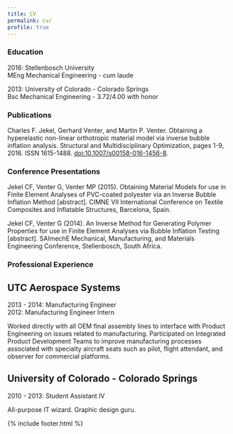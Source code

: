 ```yaml
---
title: CV
permalink: cv/
profile: true
---
```


### Education
2016: Stellenbosch University  
MEng Mechanical Engineering - cum laude

2013: University of Colorado - Colorado Springs  
Bsc Mechanical Engineering - 3.72/4.00 with honor

### Publications
Charles F. Jekel, Gerhard Venter, and Martin P. Venter. Obtaining a hyperelastic non-linear orthotropic material model via inverse bubble inflation analysis. Structural and Multidisciplinary Optimization, pages 1-9, 2016. ISSN 1615-1488. [doi:10.1007/s00158-016-1456-8](http:////dx.doi.org/10.1007/s00158-016-1456-8).

### Conference Presentations
Jekel CF, Venter G, Venter MP (2015). Obtaining Material Models for use in Finite Element Analyses of PVC-coated polyester via an Inverse Bubble Inflation Method [abstract]. CIMNE VII International Conference on Textile Composites and Inflatable Structures, Barcelona, Spain. 

Jekel CF, Venter G (2014). An Inverse Method for Generating Polymer Properties for use in Finite Element Analyses via Bubble Inflation Testing [abstract]. SAImechE Mechanical, Manufacturing, and Materials Engineering Conference, Stellenbosch, South Africa.

### Professional Experience

## UTC Aerospace Systems
2013 - 2014: Manufacturing Engineer  
2012: Manufacturing Engineer Intern  
  
Worked directly with all OEM final assembly lines to interface with Product Engineering on issues related to manufacturing. Participated on Integrated Product Development Teams to improve manufacturing processes associated with specialty aircraft seats such as pilot, flight attendant, and observer for commercial 
platforms. 

## University of Colorado - Colorado Springs
2010 - 2013: Student Assistant IV

All-purpose IT wizard. Graphic design guru. 

{% include footer.html %}
